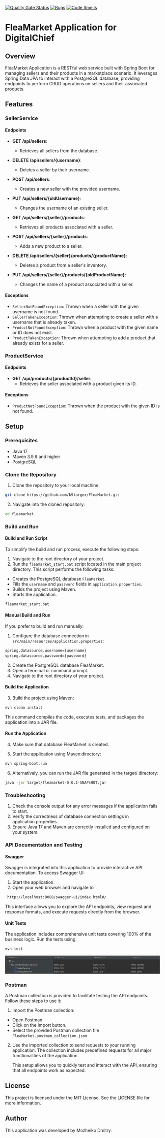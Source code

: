 [![Quality Gate Status](https://sonarcloud.io/api/project_badges/measure?project=k9targex_FleaMarket&metric=alert_status)](https://sonarcloud.io/summary/new_code?id=k9targex_FleaMarket)
[![Bugs](https://sonarcloud.io/api/project_badges/measure?project=k9targex_FleaMarket&metric=bugs)](https://sonarcloud.io/summary/new_code?id=k9targex_FleaMarket)
[![Code Smells](https://sonarcloud.io/api/project_badges/measure?project=k9targex_FleaMarket&metric=code_smells)](https://sonarcloud.io/summary/new_code?id=k9targex_FleaMarket)

# FleaMarket Application for DigitalChief

## Overview

FleaMarket Application is a RESTful web service built with Spring Boot for managing sellers and their products in a marketplace scenario. It leverages Spring Data JPA to interact with a PostgreSQL database, providing endpoints to perform CRUD operations on sellers and their associated products.

## Features

### SellerService

#### Endpoints

- **GET /api/sellers**:
  - Retrieves all sellers from the database.
  
- **DELETE /api/sellers/{username}**:
  - Deletes a seller by their username.
  
- **POST /api/sellers**:
  - Creates a new seller with the provided username.
  
- **PUT /api/sellers/{oldUsername}**:
  - Changes the username of an existing seller.

- **GET /api/sellers/{seller}/products**:
  - Retrieves all products associated with a seller.

- **POST /api/sellers/{seller}/products**:
  - Adds a new product to a seller.
  
- **DELETE /api/sellers/{seller}/products/{productName}**:
  - Deletes a product from a seller's inventory.
  
- **PUT /api/sellers/{seller}/products/{oldProductName}**:
  - Changes the name of a product associated with a seller.

#### Exceptions

- `SellerNotFoundException`: Thrown when a seller with the given username is not found.
- `SellerTakenException`: Thrown when attempting to create a seller with a username that is already taken.
- `ProductNotFoundException`: Thrown when a product with the given name or ID does not exist.
- `ProductTakenException`: Thrown when attempting to add a product that already exists for a seller.

### ProductService

#### Endpoints

- **GET /api/products/{productId}/seller**:
  - Retrieves the seller associated with a product given its ID.

#### Exceptions

- `ProductNotFoundException`: Thrown when the product with the given ID is not found.

## Setup

### Prerequisites

- Java 17
- Maven 3.9.6 and higher
- PostgreSQL
### Clone the Repository

1. Clone the repository to your local machine:

```sh
git clone https://github.com/k9targex/FleaMarket.git
```
2.  Navigate into the cloned repository:
```sh
cd fleamarket
```

### Build and Run
#### Build and Run Script

To simplify the build and run process, execute the following steps:

1. Navigate to the root directory of your project.
2. Run the `fleamarket_start.bat` script located in the main project directory. This script performs the following tasks:
- Creates the PostgreSQL database `FleaMarket`.
- Fills the `username` and `password` fields in `application.properties`.
- Builds the project using Maven.
- Starts the application.
```sh
fleamarket_start.bat
```


#### Manual Build and Run

If you prefer to build and run manually:
1. Configure the database connection in `src/main/resources/application.properties`:
```sh
spring.datasource.username={username}
spring.datasource.password={password}
```
2. Create the PostgreSQL database FleaMarket.
3. Open a terminal or command prompt.
4. Navigate to the root directory of your project.


#### Build the Application

3. Build the project using Maven:

```sh
mvn clean install
```

This command compiles the code, executes tests, and packages the application into a JAR file.

#### Run the Application
4. Make sure that database FleaMarket is created.

5. Start the application using Maven:directory:
```sh
mvn spring-boot:run
```
6. Alternatively, you can run the JAR file generated in the target/ directory:
```sh
java -jar target/fleamarket-0.0.1-SNAPSHOT.jar
```


### Troubleshooting
1. Check the console output for any error messages if the application fails to start.
2. Verify the correctness of database connection settings in application.properties.
3. Ensure Java 17 and Maven are correctly installed and configured on your system.


### API Documentation and Testing
#### Swagger
Swagger is integrated into this application to provide interactive API documentation. To access Swagger UI:
1. Start the application.
2. Open your web browser and navigate to
```sh
 http://localhost:8080/swagger-ui/index.html#/
 ```

This interface allows you to explore the API endpoints, view request and response formats, and execute requests directly from the browser.

#### Unit Tests
The application includes comprehensive unit tests covering 100% of the business logic. Run the tests using:
```sh
mvn test
```
![Unit Tests](Coverage.png)



### Postman
A Postman collection is provided to facilitate testing the API endpoints. Follow these steps to use it:

1. Import the Postman collection:
- Open Postman.
- Click on the Import button.
- Select the provided Postman collection file `FleaMarket.postman_collection.json`
2. Use the imported collection to send requests to your running application. The collection includes predefined requests for all major functionalities of the application.

    This setup allows you to quickly test and interact with the API, ensuring that all endpoints work as expected.




  ## License
  This project is licensed under the MIT License. See the LICENSE file for more information.
## Author
This application was developed by Mozheiko Dmitry.
